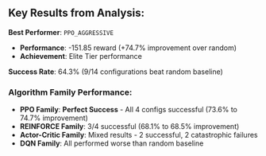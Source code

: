 ## **Key Results from Analysis:**

**Best Performer**: `PPO_AGGRESSIVE` 
- **Performance**: -151.85 reward (+74.7% improvement over random)
- **Achievement**: Elite Tier performance

**Success Rate**: 64.3% (9/14 configurations beat random baseline)

### **Algorithm Family Performance:**
- **PPO Family**: **Perfect Success** - All 4 configs successful (73.6% to 74.7% improvement)
- **REINFORCE Family**: 3/4 successful (68.1% to 68.5% improvement) 
- **Actor-Critic Family**: Mixed results - 2 successful, 2 catastrophic failures
- **DQN Family**: All performed worse than random baseline
